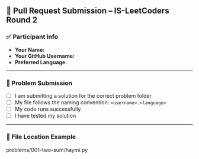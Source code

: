 ## 🚀 Pull Request Submission – IS-LeetCoders Round 2

### ✅ Participant Info

- **Your Name:** 
- **Your GitHub Username:** 
- **Preferred Language:** 

---

### 🧠 Problem Submission

- [ ] I am submitting a solution for the correct problem folder
- [ ] My file follows the naming convention: `<username>.<language>`
- [ ] My code runs successfully
- [ ] I have tested my solution

---

### 📁 File Location Example

problems/001-two-sum/haymi.py
